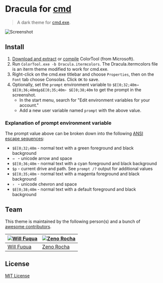 # Dracula for [cmd](https://en.wikipedia.org/wiki/Cmd.exe)

> A dark theme for [cmd.exe](https://en.wikipedia.org/wiki/Cmd.exe).

![Screenshot](https://raw.githubusercontent.com/waf/dracula-cmd/master/images/screenshot.png)

## Install

1. [Download and extract](https://raw.githubusercontent.com/waf/dracula-cmd/master/dist/ColorTool.zip) or [compile](https://github.com/Microsoft/console/tree/master/tools/ColorTool) ColorTool (from Microsoft).
1. Run `ColorTool.exe -b Dracula.itermcolors`. The Dracula.itermcolors file is an iterm theme modified to work for cmd.exe.
1. Right-click on the cmd.exe titlebar and choose `Properties`, then on the `Font` tab choose Consolas. Click `OK` to save.
1. Optionally, set the `prompt` environment variable to `$E[0;32;40m→ $E[0;36;40m$p$E[0;35;40m› $E[0;38;40m` to get the prompt in the screenshot.
    - In the start menu, search for "Edit environment variables for your account."
    - Add a new user variable named `prompt` with the above value.

### Explanation of prompt environment variable

The prompt value above can be broken down into the following [ANSI escape sequences](http://ascii-table.com/ansi-escape-sequences.php):

- `$E[0;32;40m` - normal text with a green foreground and black background
- `→ ` - unicode arrow and space
- `$E[0;36;40m` - normal text with a cyan foreground and black background
- `$p` - current drive and path. See `prompt /?` output for additional values
- `$E[0;35;40m` - normal text with a magenta foreground and black background
- `› ` - unicode chevron and space
- `$E[0;38;40m` - normal text with a default foreground and black background

## Team

This theme is maintained by the following person(s) and a bunch of [awesome contributors](https://github.com/dracula/cmd/graphs/contributors).

[![Will Fuqua](https://avatars3.githubusercontent.com/u/97195?v=3&s=70)](https://github.com/waf) | [![Zeno Rocha](https://avatars2.githubusercontent.com/u/398893?v=3&s=70)](https://github.com/zenorocha)
--- | ---
[Will Fuqua](https://github.com/waf) | [Zeno Rocha](https://github.com/zenorocha)

## License

[MIT License](./LICENSE)
